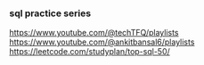 ### sql practice series
https://www.youtube.com/@techTFQ/playlists                                 
https://www.youtube.com/@ankitbansal6/playlists                              
https://leetcode.com/studyplan/top-sql-50/
